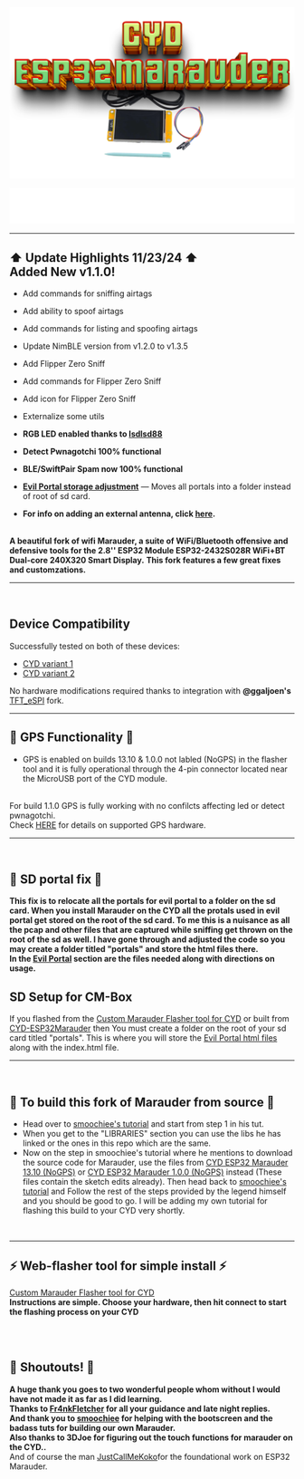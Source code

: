 ![Header](pictures/mainheader.png)
<br>


<p align="center">
  <img src="https://github.com/ATOMNFT/CM-Box/blob/main/Images/Repolike.svg">
  </p>
  
---

  ## ⬆ Update Highlights 11/23/24 ⬆ <br> Added New v1.1.0!

- Add commands for sniffing airtags
- Add ability to spoof airtags
- Add commands for listing and spoofing airtags
- Update NimBLE version from v1.2.0 to v1.3.5
- Add Flipper Zero Sniff
- Add commands for Flipper Zero Sniff
- Add icon for Flipper Zero Sniff
- Externalize some utils

- **RGB LED enabled thanks to [**lsdlsd88**](https://github.com/lsdlsd88)**

- **Detect Pwnagotchi 100% functional**
    
- **BLE/SwiftPair Spam now 100% functional**

- **<a href=https://github.com/ATOMNFT/CYD-ESP32Marauder/tree/master/Evil%20Portal%20Stuff>Evil Portal storage adjustment</a>** — Moves all portals into a folder instead of root of sd card.

- **For info on adding an external antenna, click [here](https://github.com/Fr4nkFletcher/ESP32-Marauder-Cheap-Yellow-Display/blob/master/AntennaMod.md).**
<br>
<b>A beautiful fork of wifi Marauder, a suite of WiFi/Bluetooth offensive and defensive tools for the 2.8'' ESP32 Module ESP32-2432S028R WiFi+BT Dual-core 240X320 Smart Display.</b>
<b>This fork features a few great fixes and customzations.</b>

<hr>
<br>
  
## Device Compatibility

Successfully tested on both of these devices:
- [CYD variant 1](https://amazon.com/dp/B0BVFXR313)
- [CYD variant 2](https://amazon.com/dp/B0CLR7MQ91)

No hardware modifications required thanks to integration with **@ggaljoen's** [TFT_eSPI](https://github.com/ggaljoen/TFT_eSPI) fork.

<hr>

## 📡 GPS Functionality 📡

- GPS is enabled on builds 13.10 & 1.0.0 not labled (NoGPS) in the flasher tool and it is fully operational through the 4-pin connector located near the MicroUSB port of the CYD module. 
<br>
For build 1.1.0 GPS is fully working with no confilcts affecting led or detect pwnagotchi.
<br>
Check <a href=https://github.com/justcallmekoko/ESP32Marauder/wiki/gps-modification>HERE</a> for details on supported GPS hardware.

<hr>
<br>

## 💾 SD portal fix 💾

  <b> This fix is to relocate all the portals for evil portal to a folder on the sd card. When you install Marauder on the CYD all the protals used in evil portal get stored on the root of the sd card. To me this is a nuisance as all the pcap and other files that are captured while sniffing get thrown on the root of the sd as well. I have gone through and adjusted the code so you may create a folder titled "portals" and store the html files there.<br>In the <a href=https://github.com/ATOMNFT/CYD-ESP32Marauder/tree/master/Evil%20Portal%20Stuff>Evil Portal</a> section are the files needed along with directions on usage. </b>
  
  ## SD Setup for CM-Box
If you flashed from the <a href=https://atomnft.github.io/CM-Box/flash0.html>Custom Marauder Flasher tool for CYD</a> or built from <a href=https://github.com/ATOMNFT/CYD-ESP32Marauder>CYD-ESP32Marauder</a> then You must create a folder on the root of your sd card titled "portals". This is where you will store the <a href=https://github.com/ATOMNFT/CYD-ESP32Marauder/tree/master/Evil%20Portal%20Stuff>Evil Portal html files</a> along with the index.html file.
 
<hr>
<br>
  
## 🔧 To build this fork of Marauder from source 🔧

- Head over to <a href=https://github.com/smoochiee/Marauder-FOR-CYD---CHEAP-YELLOW-DISPLAY>smoochiee's tutorial</a> and start from step 1 in his tut.
- When you get to the "LIBRARIES" section you can use the libs he has linked or the ones in this repo which are the same.
- Now on the step in smoochiee's tutorial where he mentions to download the source code for Marauder, use the files from  <a href=https://github.com/ATOMNFT/CYD-ESP32Marauder/tree/master/CYD%20ESP32%20Marauder%2013.10%20(NoGPS)>CYD ESP32 Marauder 13.10 (NoGPS)</a> or <a href=https://github.com/ATOMNFT/CYD-ESP32Marauder/tree/master/CYD%20ESP32%20Marauder%201.0.0%20(NoGPS)>CYD ESP32 Marauder 1.0.0 (NoGPS)</a> instead (These files contain the sketch edits already). Then head back to <a href=https://github.com/smoochiee/Marauder-FOR-CYD---CHEAP-YELLOW-DISPLAY>smoochiee's tutorial</a> and Follow the rest of the steps provided by the legend himself and you should be good to go. I will be adding my own tutorial for flashing this build to your CYD very shortly.

<br>
<hr>

## ⚡ Web-flasher tool for simple install ⚡
 <a href=https://atomnft.github.io/CM-Box/flash0.html>Custom Marauder Flasher tool for CYD</a>
 <br>
 <b>Instructions are simple. Choose your hardware, then hit connect to start the flashing process on your CYD</b>
  
  <br>
  <br>
 
## 📢 Shoutouts! 📢
<b>A huge thank you goes to two wonderful people whom without I would have not made it as far as I  did learning.</b> 
<br>
<b>Thanks to <a href=https://github.com/Fr4nkFletcher>Fr4nkFletcher</a> for all your guidance and late night replies.</b>
<br>
<b>And thank you to <a href=https://github.com/smoochiee>smoochiee</a> for helping with the bootscreen and the badass tuts for building our own Marauder.</b>
<br>
<b>Also thanks to 3DJoe for figuring out the touch functions for marauder on the CYD..</b>
<br>
And of course the man <a href=https://github.com/justcallmekoko>JustCallMeKoko</a>for the foundational work on ESP32 Marauder.
